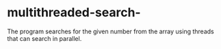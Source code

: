 # multithreaded-search-
The program searches for the given number from the array using threads that can search in parallel.
